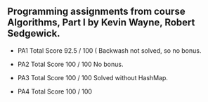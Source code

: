 ## Programming assignments from course Algorithms, Part I by Kevin Wayne, Robert Sedgewick.

- PA1 
Total Score	92.5 / 100 (
Backwash not solved, so no bonus.

- PA2
Total Score	100 / 100 
No bonus.

- PA3
Total Score	100 / 100
Solved without HashMap.

- PA4
Total Score	100 / 100